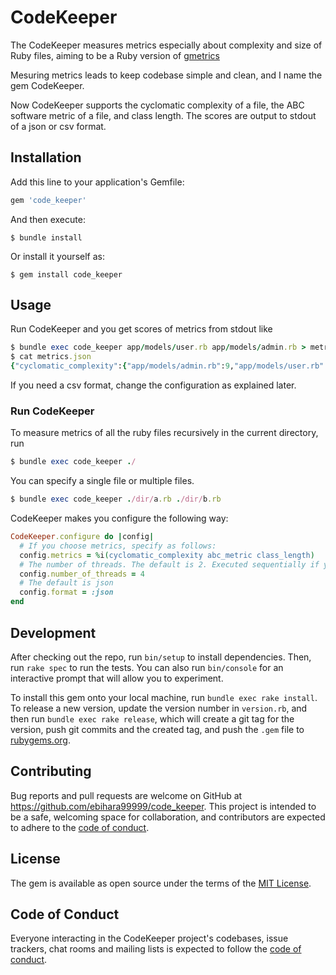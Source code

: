 # CodeKeeper
The CodeKeeper measures metrics especially about complexity and size of Ruby files, aiming to be a Ruby version of [gmetrics](https://github.com/dx42/gmetrics)

Mesuring metrics leads to keep codebase simple and clean, and I name the gem CodeKeeper.

Now CodeKeeper supports the cyclomatic complexity of a file, the ABC software metric of a file, and class length. The scores are output to stdout of a json or csv format.

## Installation

Add this line to your application's Gemfile:

```ruby
gem 'code_keeper'
```

And then execute:

    $ bundle install

Or install it yourself as:

    $ gem install code_keeper

## Usage
Run CodeKeeper and you get scores of metrics from stdout like 

```rb
$ bundle exec code_keeper app/models/user.rb app/models/admin.rb > metrics.json
$ cat metrics.json
{"cyclomatic_complexity":{"app/models/admin.rb":9,"app/models/user.rb":23},"class_length":{"Admin":86,"User":1475},"abc_metric":{"app/models/admin.rb":76.909,"app/models/user.rb":1546.4155}}
```
If you need a csv format, change the configuration as explained later.

### Run CodeKeeper
To measure metrics of all the ruby files recursively in the current directory, run

```rb
$ bundle exec code_keeper ./
```

You can specify a single file or multiple files. 
```rb
$ bundle exec code_keeper ./dir/a.rb ./dir/b.rb
```

CodeKeeper makes you configure the following way:

```rb
CodeKeeper.configure do |config|
  # If you choose metrics, specify as follows:
  config.metrics = %i(cyclomatic_complexity abc_metric class_length)
  # The number of threads. The default is 2. Executed sequentially if you set 1.
  config.number_of_threads = 4
  # The default is json
  config.format = :json
end
```

## Development

After checking out the repo, run `bin/setup` to install dependencies. Then, run `rake spec` to run the tests. You can also run `bin/console` for an interactive prompt that will allow you to experiment.

To install this gem onto your local machine, run `bundle exec rake install`. To release a new version, update the version number in `version.rb`, and then run `bundle exec rake release`, which will create a git tag for the version, push git commits and the created tag, and push the `.gem` file to [rubygems.org](https://rubygems.org).

## Contributing

Bug reports and pull requests are welcome on GitHub at https://github.com/ebihara99999/code_keeper. This project is intended to be a safe, welcoming space for collaboration, and contributors are expected to adhere to the [code of conduct](https://github.com/ebihara99999/code_keeper/blob/master/CODE_OF_CONDUCT.md).

## License

The gem is available as open source under the terms of the [MIT License](https://opensource.org/licenses/MIT).

## Code of Conduct

Everyone interacting in the CodeKeeper project's codebases, issue trackers, chat rooms and mailing lists is expected to follow the [code of conduct](https://github.com/ebihara99999/code_keeper/blob/master/CODE_OF_CONDUCT.md).
